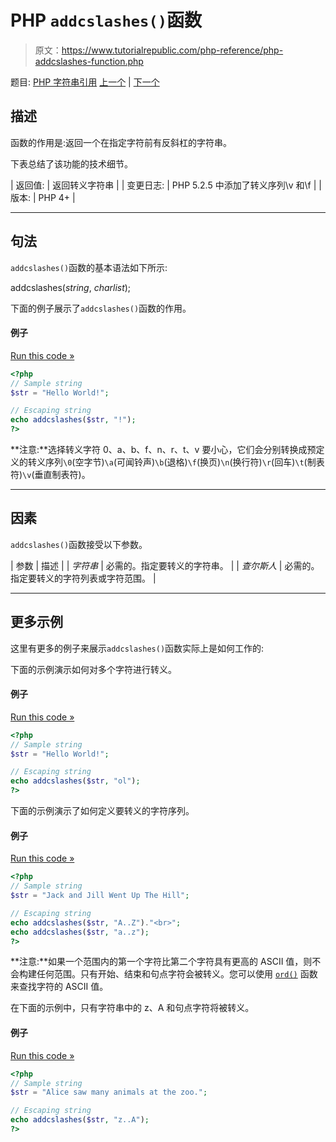 # PHP `addcslashes()`函数

> 原文：<https://www.tutorialrepublic.com/php-reference/php-addcslashes-function.php>

题目: [PHP 字符串引用](php-string-functions.php) [上一个](javascript:void(0); "Disabled") | [下一个](php-addslashes-function.php)

## 描述

函数的作用是:返回一个在指定字符前有反斜杠的字符串。

下表总结了该功能的技术细节。

| 返回值: | 返回转义字符串 |
| 变更日志: | PHP 5.2.5 中添加了转义序列\v 和\f |
| 版本: | PHP 4+ |

* * *

## 句法

`addcslashes()`函数的基本语法如下所示:

addcslashes(*string*, *charlist*);

下面的例子展示了`addcslashes()`函数的作用。

#### 例子

[Run this code »](../codelab.php?topic=php&file=quote-string-with-slashes-in-c-style "Run this code to view the output")

```php
<?php
// Sample string
$str = "Hello World!";

// Escaping string
echo addcslashes($str, "!");
?>
```

**注意:**选择转义字符 0、a、b、f、n、r、t、v 要小心，它们会分别转换成预定义的转义序列`\0`(空字节)`\a`(可闻铃声)`\b`(退格)`\f`(换页)`\n`(换行符)`\r`(回车)`\t`(制表符)`\v`(垂直制表符)。

* * *

## 因素

`addcslashes()`函数接受以下参数。

| 参数 | 描述 |
| *字符串* | 必需的。指定要转义的字符串。 |
| *查尔斯人* | 必需的。指定要转义的字符列表或字符范围。 |

* * *

## 更多示例

这里有更多的例子来展示`addcslashes()`函数实际上是如何工作的:

下面的示例演示如何对多个字符进行转义。

#### 例子

[Run this code »](../codelab.php?topic=php&file=escape-characters-with-backslashes "Run this code to view the output")

```php
<?php
// Sample string
$str = "Hello World!";

// Escaping string
echo addcslashes($str, "ol");
?>
```

下面的示例演示了如何定义要转义的字符序列。

#### 例子

[Run this code »](../codelab.php?topic=php&file=define-a-sequence-of-characters-to-be-escaped "Run this code to view the output")

```php
<?php
// Sample string
$str = "Jack and Jill Went Up The Hill";

// Escaping string
echo addcslashes($str, "A..Z")."<br>";
echo addcslashes($str, "a..z");
?>
```

**注意:**如果一个范围内的第一个字符比第二个字符具有更高的 ASCII 值，则不会构建任何范围。只有开始、结束和句点字符会被转义。您可以使用 [`ord()`](php-ord-function.php) 函数来查找字符的 ASCII 值。

在下面的示例中，只有字符串中的 z、A 和句点字符将被转义。

#### 例子

[Run this code »](javascript:void(0); "Disabled")

```php
<?php
// Sample string
$str = "Alice saw many animals at the zoo.";

// Escaping string
echo addcslashes($str, "z..A");
?>
```